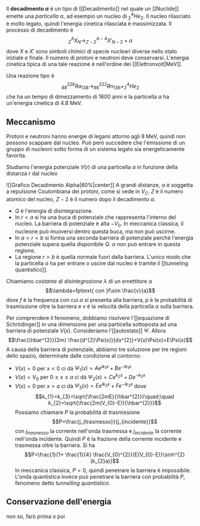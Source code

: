 Il **decadimento $\alpha$** è un tipo di [[Decadimento]] nel quale un [[Nuclide]] emette una *particella $\alpha$*, ad esempio un nucleo di $_{2}^{4}He_{2}$. Il nucleo rilasciato è molto legato, quindi l'energia cinetica rilasciata è massimizzata. Il processo di decadimento è
$$_{Z}^{A}X_{N} \rightarrow _{Z-2}^{A-4}X'_{N-2}+\alpha$$
dove $X$ e $X'$ sono simboli chimici di specie nucleari diverse nello stato iniziale e finale. Il numero di protoni e neutroni deve conservarsi. L'energia cinetica tipica di una tale reazione è nell'ordine dei [[Elettronvolt|MeV]].

Una reazione tipo è
$$_{88}^{226}Ra_{138}\rightarrow _{86}^{222}Rn_{136}+_{2}^{4}He_{2}$$
che ha un tempo di dimezzamento di 1600 anni e la particella $\alpha$ ha un'energia cinetica di $4.8$ MeV.
## Meccanismo
Protoni e neutroni hanno energie di legami attorno agli 8 MeV, quindi non possono scappare dal nucleo. Può però succedere che l'emissione di un gruppo di nucleoni sotto forma di un sistema legato sia energeticamente favorita.

Studiamo l'energia potenziale $V(r)$ di una particella $\alpha$ in funzione della distanza $r$ dal nucleo

![[Grafico Decadimento Alpha|80%|center]]
A grandi distanze, $\alpha$ è soggetta a repulsione Coulombiana dei protoni, come si vede in $V_{C}$. $Z$ è il numero atomico del nucleo, $Z-2$ è il numero dopo il decadimento $\alpha$.
- $Q$ è l'energia di disintegrazione.
- In $r<a$ si ha una buca di potenziale che rappresenta l'interno del nucleo. La barriera di potenziale è alta $-V_{0}$. In meccanica classica, il nucleone può muoversi dentro questa buca, ma non può uscirne.
- In $a<r<b$ si forma una seconda barriera di potenziale perché l'energia potenziale supera quella disponibile $Q$. $\alpha$ non può entrare in questa regione.
- La regione $r>b$ è quella normale fuori dalla barriera.
L'unico modo che la particella $\alpha$ ha per entrare o uscire dal nucleo è tramite il [[tunneling quantistico]].

Chiamiamo *costante di disintegrazione* $\lambda$ di un emettitore $\alpha$
$$\lambda=fp\text{ con }f\sim \frac{v}{a}$$
dove $f$ è la frequenza con cui $\alpha$ si presenta alla barriera, $p$ è la probabilità di trasmissione oltre la barriera e $v$ è la velocità della particella $\alpha$ sulla barriera.

Per comprendere il fenomeno, dobbiamo risolvere l'[[equazione di Schrödinger]] in una dimensione per una particella sottoposta ad una barriera di potenziale $V(x)$. Consideriamo l'[[autostato]] $\Psi$. Allora
$$\frac{\hbar^{2}}{2m} \frac{d^{2}\Psi(x)}{dx^{2}}+V(x)\Psi(x)=E\Psi(x)$$
A causa della barriera di potenziale, abbiamo tre soluzione per tre regioni dello spazio, determinate dalle condizione al contorno:
- $V(x)=0$ per $x<0$ ci dà $\Psi_{1}(x)=Ae^{ik_{1}x}+Be^{-ik_{1}x}$
- $V(x)=V_{0}$ per $0\leq x\leq a$ ci dà $\Psi_{2}(x)=Ce^{k_{2}x}+De^{-k_{2}x}$
- $V(x)=0$ per $x>a$ ci dà $\Psi_{3}(x)=Ee^{ik_{3}x}+Fe^{-ik_{3}x}$
dove
$$k_{1}=k_{3}=\sqrt{\frac{2mE}{\hbar^{2}}}\quad;\quad k_{2}=\sqrt{\frac{2m(V_{0}-E)}{\hbar^{2}}}$$
Possiamo chiamare $P$ la probabilità di trasmissione
$$P=\frac{j_{trasmesso}}{j_{incidente}}$$
con $j_{trasmesso}$ la corrente nell'onda trasmessa e $j_{incidente}$ la corrente nell'onda incidente. Quindi $P$ è la frazione della corrente incidente e trasmessa oltre la barriera. Si ha
$$P=\frac{1}{1+ \frac{1}{4} \frac{V_{0}^{2}}{E(V_{0}-E)}\sinh^{2}(k_{2}a)}$$
In meccanica classica, $P=0$, quindi penetrare la barriera è impossibile. L'onda quantistica invece può penetrare la barriera con probabilità $P$, fenomeno detto *tunnelling quantistico*.
## Conservazione dell'energia
non so, farò prima o poi
